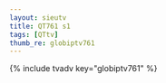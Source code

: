 ```yaml
--- 
layout: sieutv
title: QT761 s1
tags: [QTtv]
thumb_re: globiptv761
---
```

{% include tvadv key="globiptv761" %} 
